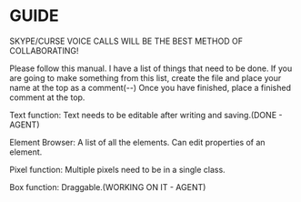 GUIDE
=====

SKYPE/CURSE VOICE CALLS WILL BE THE BEST METHOD OF COLLABORATING!

Please follow this manual.
I have a list of things that need to be done.
If you are going to make something from this list, create the file and place your name at the top as a comment(--)
Once you have finished, place a finished comment at the top.

Text function: Text needs to be editable after writing and saving.(DONE - AGENT)

Element Browser: A list of all the elements. Can edit properties of an element.

Pixel function: Multiple pixels need to be in a single class.

Box function: Draggable.(WORKING ON IT - AGENT)
